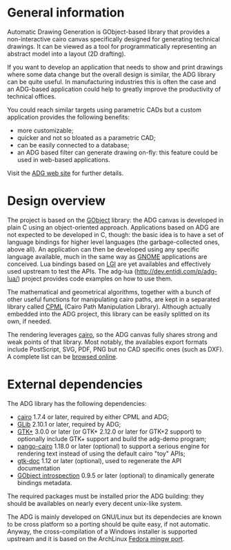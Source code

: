 General information
===================

Automatic Drawing Generation is GObject-based library that provides
a non-interactive cairo canvas specifically designed for generating
technical drawings. It can be viewed as a tool for programmatically
representing an abstract model into a layout (2D drafting).

If you want to develop an application that needs to show and print
drawings where some data change but the overall design is similar,
the ADG library can be quite useful. In manufacturing industries
this is often the case and an ADG-based application could help to
greatly improve the productivity of technical offices.

You could reach similar targets using parametric CADs but a custom
application provides the following benefits:

 * more customizable;
 * quicker and not so bloated as a parametric CAD;
 * can be easily connected to a database;
 * an ADG based filter can generate drawing on-fly: this feature
   could be used in web-based applications.

Visit the [ADG web site](http://adg.entidi.com/) for further
details.


Design overview
===============

The project is based on the [GObject](http://www.gtk.org/) library:
the ADG canvas is developed in plain C using an object-oriented
approach. Applications based on ADG are not expected to be
developed in C, though: the basic idea is to have a set of language
bindings for higher level languages (the garbage-collected ones,
above all). An application can then be developed using any
specific language available, much in the same way as
[GNOME](http://www.gnome.org/) applications are conceived.
Lua bindings based on [LGI](http://github.com/pavouk/lgi) are
yet availables and effectively used upstream to test the APIs.
The adg-lua (http://dev.entidi.com/p/adg-lua/) project
provides code examples on how to use them.

The mathematical and geometrical algorithms, together with a bunch
of other useful functions for manipulating cairo paths, are kept
in a separated library called [CPML](http://adg.entidi.com/cpml/)
(Cairo Path Manipulation Library). Although actually embedded into
the ADG project, this library can be easily splitted on its own,
if needed.

The rendering leverages [cairo](http://cairographics.org/), so the
ADG canvas fully shares strong and weak points of that library.
Most notably, the availables export formats include PostScript,
SVG, PDF, PNG but no CAD specific ones (such as DXF). A complete
list can be [browsed online](http://cairographics.org/backends/).


External dependencies
=====================

The ADG library has the following dependencies:

 * [cairo](http://cairographics.org/) 1.7.4 or later, required by
   either CPML and ADG;
 * [GLib](http://www.gtk.org/) 2.10.1 or later, required by ADG;
 * [GTK+](http://www.gtk.org/) 3.0.0 or later (or GTK+ 2.12.0 or
   later for GTK+2 support) to optionally include GTK+ support and
   build the adg-demo program;
 * [pango-cairo](http://www.pango.org/) 1.18.0 or later (optional)
   to support a serious engine for rendering text instead of using
   the default cairo "toy" APIs;
 * [gtk-doc](http://www.gtk.org/gtk-doc/) 1.12 or later (optional),
   used to regenerate the API documentation
 * [GObject introspection](http://live.gnome.org/GObjectIntrospection)
   0.9.5 or later (optional) to dinamically generate bindings
   metadata.

The required packages must be installed prior the ADG building:
they should be availables on nearly every decent unix-like system.

The ADG is mainly developed on GNU/Linux but its dependecies are
known to be cross platform so a porting should be quite easy, if
not automatic. Anyway, the cross-compilation of a Windows
installer is supported upstream and it is based on the ArchLinux
[Fedora mingw port](http://github.com/ntd/aur-fedora-mingw).
